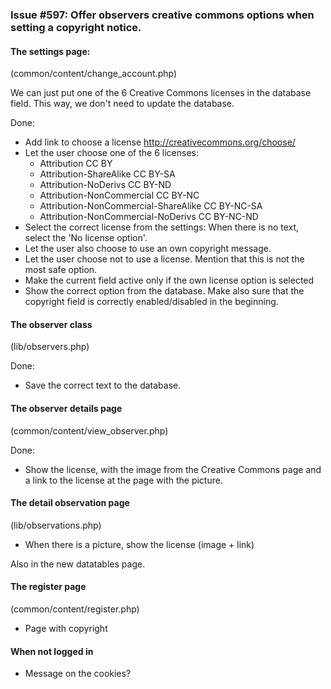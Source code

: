 ### Issue #597: Offer observers creative commons options when setting a copyright notice.

#### The settings page:
(common/content/change_account.php)

We can just put one of the 6 Creative Commons licenses in the database field. This way, we don't need to update the database.

Done:
+ Add link to choose a license http://creativecommons.org/choose/
+ Let the user choose one of the 6 licenses:
  + Attribution CC BY
  + Attribution-ShareAlike CC BY-SA
  + Attribution-NoDerivs CC BY-ND
  + Attribution-NonCommercial CC BY-NC
  + Attribution-NonCommercial-ShareAlike CC BY-NC-SA
  + Attribution-NonCommercial-NoDerivs CC BY-NC-ND
+ Select the correct license from the settings: When there is no text, select the 'No license option'.
+ Let the user also choose to use an own copyright message.
+ Let the user choose not to use a license. Mention that this is not the most safe option.
+ Make the current field active only if the own license option is selected
+ Show the correct option from the database. Make also sure that the copyright field is correctly enabled/disabled in the beginning.

#### The observer class
(lib/observers.php)

Done:
+ Save the correct text to the database.

#### The observer details page
(common/content/view_observer.php)

Done:
+ Show the license, with the image from the Creative Commons page and a link to the license at the page with the picture.

#### The detail observation page
(lib/observations.php)

+ When there is a picture, show the license (image + link)

Also in the new datatables page.

#### The register page
(common/content/register.php)

+ Page with copyright

#### When not logged in
+ Message on the cookies?
